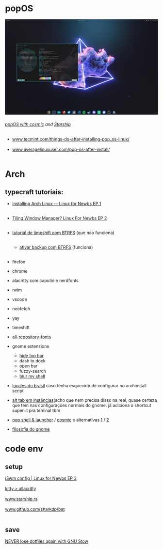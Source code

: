 # popOS
[<img src="finished-setting-up-my-cosmic-desktop-on-24-04-v0-epb3h784uijd1.webp" width="800"/>](https://www.reddit.com/r/pop_os/comments/1evpcua/finished_setting_up_my_cosmic_desktop_on_2404/)
###### *[popOS with cosmic](https://system76.com/cosmic) and [Starship](https://starship.rs/)*

- www.tecmint.com/things-do-after-installing-pop_os-linux/
<br></br>
- www.averagelinuxuser.com/pop-os-after-install/
<br></br>

# Arch
## typecraft tutoriais:
- [Installing Arch Linux -- Linux for Newbs EP 1](https://youtu.be/8YE1LlTxfMQ)
<br></br>
- [Tiling Window Manager? Linux For Newbs EP 2](https://youtu.be/xWIDvnNFl5I)
<br></br>
- [tutorial de timeshift com BTRFS](https://youtu.be/V1wxgWU0j0E) (que nao funciona)
  <br></br>
  - [ativar backup com BTRFS](https://www.youtube.com/watch?v=TFhoBYakkY4) (funciona)
  <br></br>

- firefox
- chrome
- alacritty com caputin e nerdfonts
- nvim
- vscode
- neofetch
- yay
- timeshift
- [all-repository-fonts](https://aur.archlinux.org/packages/all-repository-fonts)
- gnome extensions
  - [hide top bar](https://extensions.gnome.org/extension/545/hide-top-bar/)
  - dash to dock
  - open bar
  - fuzzy-search
  - [blur my shell](https://extensions.gnome.org/extension/3193/blur-my-shell/)
- [locales do brasil](https://wiki.archlinux.org/title/Locale) caso tenha esquecido de configurar no archinstall script
- [alt tab em instâncias](https://superuser.com/questions/394376/how-to-prevent-gnome-shells-alttab-from-grouping-windows-from-similar-apps)(acho que nem precisa disso na real, quase certeza que tem nas configurações normais do gnome. já adiciona o shortcut super+t pra teminal tbm
- [pop shell & launcher](https://diolinux.com.br/sistemas-operacionais/opensuse/pop-shell-outras-distros.html) / [cosmic](https://system76.com/cosmic) e alternativas [1](https://askubuntu.com/questions/1351357/is-there-a-way-to-install-just-the-pop-launcher-in-ubuntu) / [2](https://plus.diolinux.com.br/t/talvez-agora-voce-tenha-bons-motivos-para-usar-o-pop-launcher-tambem/37979)
- [filosofia do gnome](https://www.youtube.com/watch?v=5jzN0_UXNII)


# code env

  ## setup
  [i3wm config | Linux for Newbs EP 3](https://youtu.be/wXZgUudR41I)
  <br></br>
  [kitty > allacritty](https://youtu.be/BeSUAEZIf9A)
  <br></br>
  www.starship.rs
  <br></br>
  www.github.com/sharkdp/bat
  <br></br>
  
  ## save
  [NEVER lose dotfiles again with GNU Stow](https://youtu.be/NoFiYOqnC4o)



